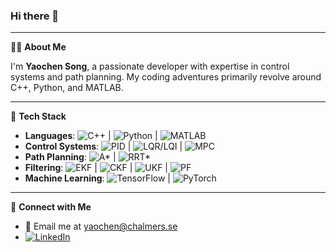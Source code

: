 ### Hi there 👋
---
🙋‍♂️ **About Me**

I'm **Yaochen Song**, a passionate developer with expertise in control systems and path planning. My coding adventures primarily revolve around C++, Python, and MATLAB.

---
🔧 **Tech Stack**

- **Languages**: ![C++](https://img.shields.io/badge/-C%2B%2B-00599C?style=flat-square&logo=c%2B%2B&logoColor=ffffff) | ![Python](https://img.shields.io/badge/-Python-3776AB?style=flat-square&logo=python&logoColor=ffffff) | ![MATLAB](https://img.shields.io/badge/-MATLAB-0076A8?style=flat-square&logo=mathworks&logoColor=ffffff)
- **Control Systems**: ![PID](https://img.shields.io/badge/-PID-007ACC?style=flat-square) | ![LQR/LQI](https://img.shields.io/badge/-LQR%2FLQI%2FLQR%2BFeedforward-007ACC?style=flat-square) | ![MPC](https://img.shields.io/badge/-MPC%2FNMPC-007ACC?style=flat-square)
- **Path Planning**: ![A*](https://img.shields.io/badge/-A*-007ACC?style=flat-square) | ![RRT*](https://img.shields.io/badge/-RRT*-007ACC?style=flat-square)
- **Filtering**: ![EKF](https://img.shields.io/badge/-EKF-007ACC?style=flat-square) | ![CKF](https://img.shields.io/badge/-CKF-007ACC?style=flat-square) | ![UKF](https://img.shields.io/badge/-UKF-007ACC?style=flat-square) | ![PF](https://img.shields.io/badge/-PF-007ACC?style=flat-square)
- **Machine Learning**: ![TensorFlow](https://img.shields.io/badge/-TensorFlow-FF6F00?style=flat-square&logo=tensorflow&logoColor=ffffff) | ![PyTorch](https://img.shields.io/badge/-PyTorch-EE4C2C?style=flat-square&logo=pytorch&logoColor=ffffff)

---
🔗 **Connect with Me**

- 📧 Email me at [yaochen@chalmers.se](mailto:yaochen@chalmers.se)
- [![LinkedIn](https://img.shields.io/badge/LinkedIn-blue?style=flat-square&logo=linkedin&labelColor=blue&color=blue)](https://www.linkedin.com/in/yaochen-song0217)

